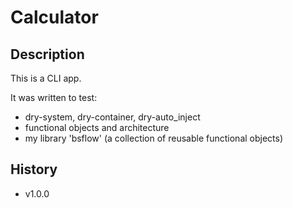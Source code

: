 # Calculator

## Description

This is a CLI app.

It was written to test:
- dry-system, dry-container, dry-auto_inject
- functional objects and architecture
- my library 'bsflow' (a collection of reusable functional objects)

## History

- v1.0.0
